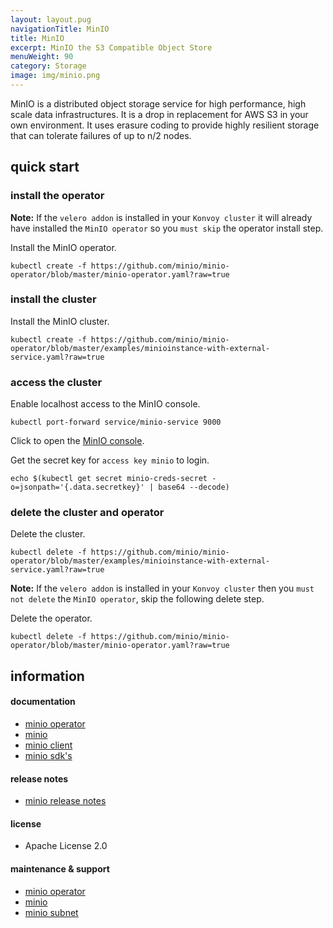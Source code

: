 ```yaml
---
layout: layout.pug
navigationTitle: MinIO
title: MinIO
excerpt: MinIO the S3 Compatible Object Store
menuWeight: 90
category: Storage
image: img/minio.png
---
```


MinIO is a distributed object storage service for high performance, high scale data infrastructures. It is a drop in replacement for AWS S3 in your own environment. It uses erasure coding to provide highly resilient storage that can tolerate failures of up to n/2 nodes.

## quick start

### install the operator

**Note:** If the `velero addon` is installed in your `Konvoy cluster` it will already have installed the `MinIO operator` so you `must skip` the operator install step.

Install the MinIO operator.
```
kubectl create -f https://github.com/minio/minio-operator/blob/master/minio-operator.yaml?raw=true
```

### install the cluster

Install the MinIO cluster.
```
kubectl create -f https://github.com/minio/minio-operator/blob/master/examples/minioinstance-with-external-service.yaml?raw=true
```

### access the cluster

Enable localhost access to the MinIO console.
```
kubectl port-forward service/minio-service 9000
```

Click to open the [MinIO console](http://localhost:9000).

Get the secret key for `access key minio` to login.
```
echo $(kubectl get secret minio-creds-secret -o=jsonpath='{.data.secretkey}' | base64 --decode)
```

### delete the cluster and operator

Delete the cluster.
```
kubectl delete -f https://github.com/minio/minio-operator/blob/master/examples/minioinstance-with-external-service.yaml?raw=true
```

**Note:** If the `velero addon` is installed in your `Konvoy cluster` then you `must not delete` the `MinIO operator`, skip the following delete step.

Delete the operator.
```
kubectl delete -f https://github.com/minio/minio-operator/blob/master/minio-operator.yaml?raw=true
```


## information

#### documentation

* [minio operator](https://github.com/minio/minio-operator/blob/master/README.md)
* [minio](https://docs.min.io/)
* [minio client](https://docs.min.io/docs/minio-client-quickstart-guide.html)
* [minio sdk's](https://docs.min.io/docs/python-client-quickstart-guide.html)

#### release notes

* [minio release notes](https://github.com/minio/minio/releases)

#### license

* Apache License 2.0

#### maintenance & support

* [minio operator](https://github.com/minio/minio-operator/issues)
* [minio](https://github.com/minio/minio/issues)
* [minio subnet](https://min.io/subscription)
